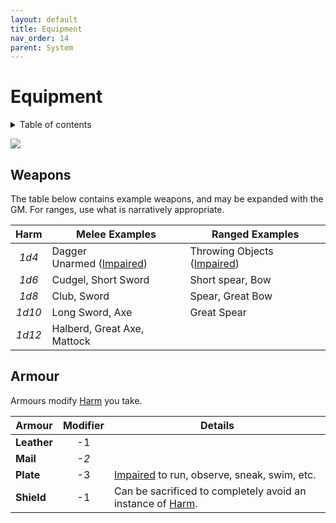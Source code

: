 ```yaml
---
layout: default
title: Equipment
nav_order: 14
parent: System
---
```


# Equipment

<details close markdown="block">
  <summary id="index">
    Table of contents
  </summary>
  {: .text-delta }
- TOC
{:toc}
</details>

![](https://i.imgur.com/AO3ftys.png)

## Weapons

The table below contains example weapons, and may be expanded with the GM.
For ranges, use what is narratively appropriate.

|  Harm  | Melee Examples                                                | Ranged Examples                                              |
| :----: | ------------------------------------------------------------- | ------------------------------------------------------------ |
| *1d4*  | Dagger<br>Unarmed ([Impaired](/system/rules/#roll-modifiers)) | Throwing Objects ([Impaired](/system/rules/#roll-modifiers)) |
| *1d6*  | Cudgel, Short Sword                                           | Short spear, Bow                                             |
| *1d8*  | Club, Sword                                                   | Spear, Great Bow                                             |
| *1d10* | Long Sword, Axe                                               | Great Spear                                                  |
| *1d12* | Halberd, Great Axe, Mattock                                   |                                                              |

## Armour

Armours modify [Harm](/system/rules#harm) you take.

| Armour      | Modifier | Details                                                                          |
| ----------- | :------: | -------------------------------------------------------------------------------- |
| **Leather** |    -1    |                                                                                  |
| **Mail**    |   *-2*   |                                                                                  |
| **Plate**   |    -3    | [Impaired](/system/rules/#roll-modifiers) to run, observe, sneak, swim, etc.     |
| **Shield**  |    -1    | Can be sacrificed to completely avoid an instance of [Harm](system/rules/#harm). |

